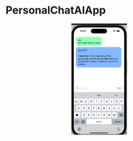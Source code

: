 # PersonalChatAIApp



<p align="center">
<img src="Screenshot.png" width="150" height="300"/>                                                                                                                                  
</p>



